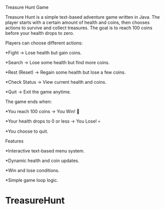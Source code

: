 Treasure Hunt Game

Treasure Hunt is a simple text-based adventure game written in Java.
The player starts with a certain amount of health and coins, then chooses actions to survive and collect treasures.
The goal is to reach 100 coins before your health drops to zero.

Players can choose different actions:

   *Fight → Lose health but gain coins.

   *Search → Lose some health but find more coins.

   *Rest (Reset) → Regain some health but lose a few coins.

   *Check Status → View current health and coins.

   *Quit → Exit the game anytime.

The game ends when:

   *You reach 100 coins → You Win! 🎉

   *Your health drops to 0 or less → You Lose! 💀

   *You choose to quit.

Features

  *Interactive text-based menu system.

  *Dynamic health and coin updates.

  *Win and lose conditions.

  *Simple game loop logic.

# TreasureHunt
